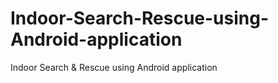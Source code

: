 # Indoor-Search-Rescue-using-Android-application
Indoor Search &amp; Rescue using Android application

